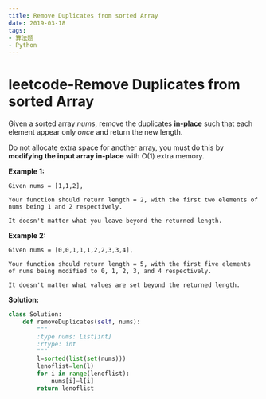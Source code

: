 ```yaml
---
title: Remove Duplicates from sorted Array
date: 2019-03-18
tags: 
- 算法题
- Python
---
```


# leetcode-Remove Duplicates from sorted Array

Given a sorted array *nums*, remove the duplicates [**in-place**](https://en.wikipedia.org/wiki/In-place_algorithm) such that each element appear only *once* and return the new length.

Do not allocate extra space for another array, you must do this by **modifying the input array in-place** with O(1) extra memory.

**Example 1:**

```
Given nums = [1,1,2],

Your function should return length = 2, with the first two elements of nums being 1 and 2 respectively.

It doesn't matter what you leave beyond the returned length.
```

**Example 2:**

```
Given nums = [0,0,1,1,1,2,2,3,3,4],

Your function should return length = 5, with the first five elements of nums being modified to 0, 1, 2, 3, and 4 respectively.

It doesn't matter what values are set beyond the returned length.
```



**Solution:**

```python
class Solution:
    def removeDuplicates(self, nums):
        """
        :type nums: List[int]
        :rtype: int
        """
        l=sorted(list(set(nums)))
        lenoflist=len(l)
        for i in range(lenoflist):
            nums[i]=l[i]
        return lenoflist
            
        
```

